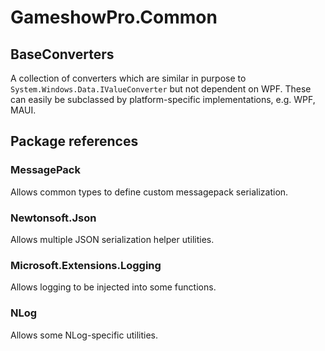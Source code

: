 ﻿# GameshowPro.Common
## BaseConverters
A collection of converters which are similar in purpose to `System.Windows.Data.IValueConverter` but not dependent on WPF. These can easily be subclassed by platform-specific implementations, e.g. WPF, MAUI.
## Package references
### MessagePack
Allows common types to define custom messagepack serialization.
### Newtonsoft.Json
Allows multiple JSON serialization helper utilities.
### Microsoft.Extensions.Logging
Allows logging to be injected into some functions.
### NLog
Allows some NLog-specific utilities.